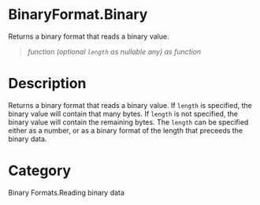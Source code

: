 ﻿# BinaryFormat.Binary
Returns a binary format that reads a binary value.
> _function (optional <code>length</code> as nullable any) as function_
# Description 
Returns a binary format that reads a binary value.  If <code>length</code> is specified, the binary value will contain that many bytes.  If <code>length</code> is not specified, the binary value will contain the remaining bytes.  The <code>length</code> can be specified either as a number, or as a binary format of the length that preceeds the binary data.

# Category 
Binary Formats.Reading binary data
